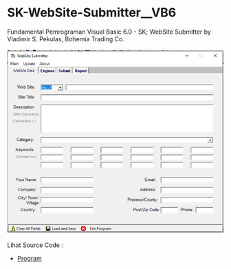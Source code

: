 # SK-WebSite-Submitter__VB6
Fundamental Pemrograman Visual Basic 6.0 - SK; WebSite Submitter by Vladimir S. Pekulas, Bohemia Trading Co.<br><br>
<img src="https://github.com/RizkyKhapidsyah/SK-WebSite-Submitter__VB6/blob/main/result/001.PNG"><br><br>
Lihat Source Code : <br>
- <a href="https://github.com/RizkyKhapidsyah/SK-WebSite-Submitter__VB6/blob/main/demo/Submitter.exe">Program</a>
